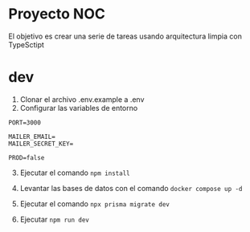 # Proyecto NOC

El objetivo es crear una serie de tareas usando arquitectura limpia con TypeSctipt

# dev
1. Clonar el archivo .env.example a .env
2. Configurar las variables de entorno

```
PORT=3000

MAILER_EMAIL=
MAILER_SECRET_KEY=

PROD=false
```

3. Ejecutar el comando ```npm install```
4. Levantar las bases de datos con el comando ```docker compose up -d```

5. Ejecutar el comando ```npx prisma migrate dev```
6. Ejecutar ```npm run dev```